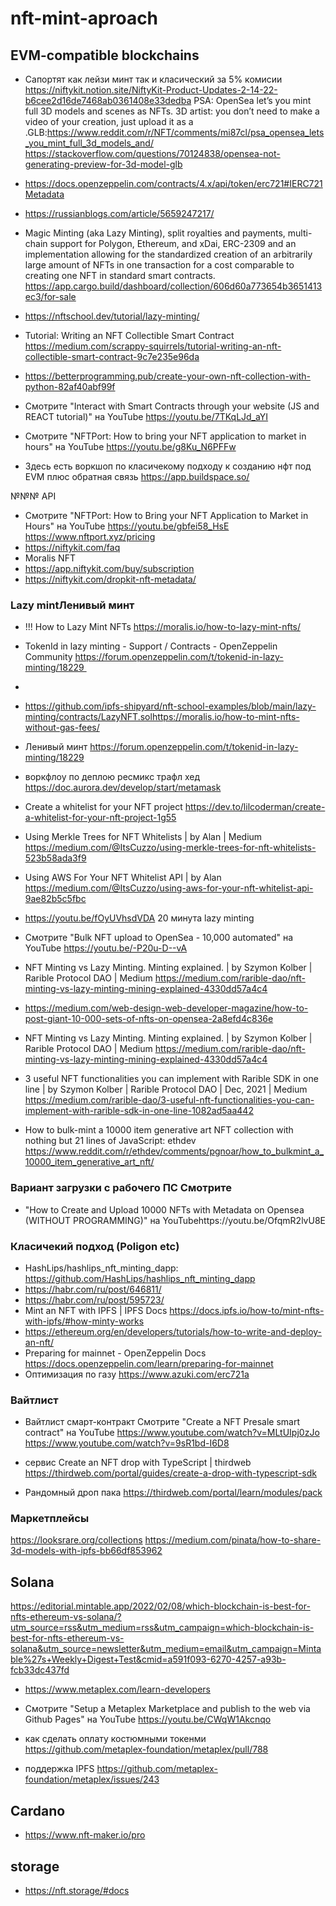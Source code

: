 # nft-mint-aproach
## EVM-compatible blockchains
* Сапортят как лейзи минт так и класический за 5% комисии https://niftykit.notion.site/NiftyKit-Product-Updates-2-14-22-b6cee2d16de7468ab0361408e33dedba
PSA: OpenSea let’s you mint full 3D models and scenes as NFTs. 3D artist: you don’t need to make a video of your creation, just upload it as a .GLB:https://www.reddit.com/r/NFT/comments/mi87cl/psa_opensea_lets_you_mint_full_3d_models_and/
https://stackoverflow.com/questions/70124838/opensea-not-generating-preview-for-3d-model-glb

* https://docs.openzeppelin.com/contracts/4.x/api/token/erc721#IERC721Metadata
* https://russianblogs.com/article/5659247217/
* Magic Minting (aka Lazy Minting), split royalties and payments, multi-chain support for Polygon, Ethereum, and xDai, ERC-2309 and an implementation allowing for the standardized creation of an arbitrarily large amount of NFTs in one transaction for a cost comparable to creating one NFT in standard smart contracts.
https://app.cargo.build/dashboard/collection/606d60a773654b3651413ec3/for-sale




* https://nftschool.dev/tutorial/lazy-minting/

* Tutorial: Writing an NFT Collectible Smart Contract https://medium.com/scrappy-squirrels/tutorial-writing-an-nft-collectible-smart-contract-9c7e235e96da
* https://betterprogramming.pub/create-your-own-nft-collection-with-python-82af40abf99f

* Смотрите "Interact with Smart Contracts through your website (JS and REACT tutorial)" на YouTube
https://youtu.be/7TKqLJd_aYI

* Смотрите "NFTPort: How to bring your NFT application to market in hours" на YouTube
https://youtu.be/g8Ku_N6PFFw

* Здесь есть воркшоп по класичекому подходу к созданию нфт под  EVM  плюс обратная связь https://app.buildspace.so/

№№№ API
* Смотрите "NFTPort: How to Bring your NFT Application to Market in Hours" на YouTube https://youtu.be/gbfei58_HsE https://www.nftport.xyz/pricing
* https://niftykit.com/faq
* Moralis NFT
* https://app.niftykit.com/buy/subscription  
* https://niftykit.com/dropkit-nft-metadata/


### Lazy mintЛенивый минт
* !!! How to Lazy Mint NFTs https://moralis.io/how-to-lazy-mint-nfts/
* TokenId in lazy minting - Support / Contracts - OpenZeppelin Community https://forum.openzeppelin.com/t/tokenid-in-lazy-minting/18229 
* 

* https://github.com/ipfs-shipyard/nft-school-examples/blob/main/lazy-minting/contracts/LazyNFT.solhttps://moralis.io/how-to-mint-nfts-without-gas-fees/
* Ленивый минт https://forum.openzeppelin.com/t/tokenid-in-lazy-minting/18229
* воркфлоу по деплою ресмикс трафл хед https://doc.aurora.dev/develop/start/metamask
* Create a whitelist for your NFT project https://dev.to/lilcoderman/create-a-whitelist-for-your-nft-project-1g55
* Using Merkle Trees for NFT Whitelists | by Alan | Medium  https://medium.com/@ItsCuzzo/using-merkle-trees-for-nft-whitelists-523b58ada3f9
* Using AWS For Your NFT Whitelist API | by Alan https://medium.com/@ItsCuzzo/using-aws-for-your-nft-whitelist-api-9ae82b5c5fbc
* https://youtu.be/fOyUVhsdVDA  20 минута lazy minting
* Смотрите "Bulk NFT upload to OpenSea - 10,000 automated" на YouTube https://youtu.be/-P20u-D--vA
* NFT Minting vs Lazy Minting. Minting explained. | by Szymon Kolber | Rarible Protocol DAO | Medium https://medium.com/rarible-dao/nft-minting-vs-lazy-minting-mining-explained-4330dd57a4c4
* https://medium.com/web-design-web-developer-magazine/how-to-post-giant-10-000-sets-of-nfts-on-opensea-2a8efd4c836e
* NFT Minting vs Lazy Minting. Minting explained. | by Szymon Kolber | Rarible Protocol DAO | Medium
 https://medium.com/rarible-dao/nft-minting-vs-lazy-minting-mining-explained-4330dd57a4c4
 * 3 useful NFT functionalities you can implement with Rarible SDK in one line | by Szymon Kolber | Rarible Protocol DAO | Dec, 2021 | Medium https://medium.com/rarible-dao/3-useful-nft-functionalities-you-can-implement-with-rarible-sdk-in-one-line-1082ad5aa442
 * How to bulk-mint a 10000 item generative art NFT collection with nothing but 21 lines of JavaScript: ethdev https://www.reddit.com/r/ethdev/comments/pgnoar/how_to_bulkmint_a_10000_item_generative_art_nft/

### Вариант загрузки с рабочего ПС Смотрите 
* "How to Create and Upload 10000 NFTs with Metadata on Opensea (WITHOUT PROGRAMMING)" на YouTubehttps://youtu.be/OfqmR2lvU8E


### Класичекий подход (Poligon etc)
* HashLips/hashlips_nft_minting_dapp:  https://github.com/HashLips/hashlips_nft_minting_dapp
* https://habr.com/ru/post/646811/
* https://habr.com/ru/post/595723/
* Mint an NFT with IPFS | IPFS Docs https://docs.ipfs.io/how-to/mint-nfts-with-ipfs/#how-minty-works
* https://ethereum.org/en/developers/tutorials/how-to-write-and-deploy-an-nft/
* Preparing for mainnet - OpenZeppelin Docs https://docs.openzeppelin.com/learn/preparing-for-mainnet
* Оптимизация по газу https://www.azuki.com/erc721a


### Вайтлист 

* Вайтлист смарт-контракт Смотрите "Create a NFT Presale smart contract" на YouTube https://www.youtube.com/watch?v=MLtUIpj0zJo
 https://www.youtube.com/watch?v=9sR1bd-I6D8


* сервис Create an NFT drop with TypeScript | thirdweb
 https://thirdweb.com/portal/guides/create-a-drop-with-typescript-sdk
 
 * Рандомный дроп пака https://thirdweb.com/portal/learn/modules/pack

### Маркетплейсы

https://looksrare.org/collections
https://medium.com/pinata/how-to-share-3d-models-with-ipfs-bb66df853962
## Solana 
https://editorial.mintable.app/2022/02/08/which-blockchain-is-best-for-nfts-ethereum-vs-solana/?utm_source=rss&utm_medium=rss&utm_campaign=which-blockchain-is-best-for-nfts-ethereum-vs-solana&utm_source=newsletter&utm_medium=email&utm_campaign=Mintable%27s+Weekly+Digest+Test&cmid=a591f093-6270-4257-a93b-fcb33dc437fd

* https://www.metaplex.com/learn-developers

* Смотрите "Setup a Metaplex Marketplace and publish to the web via Github Pages" на YouTube
https://youtu.be/CWqW1Akcnqo
* как сделать оплату костюмными токенми https://github.com/metaplex-foundation/metaplex/pull/788
* поддержка IPFS https://github.com/metaplex-foundation/metaplex/issues/243

## Cardano
* https://www.nft-maker.io/pro

## storage
* https://nft.storage/#docs

